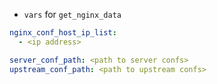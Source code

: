 
- `vars` for `get_nginx_data`
```yml
nginx_conf_host_ip_list:
  - <ip address>

server_conf_path: <path to server confs>
upstream_conf_path: <path to upstream confs>
```